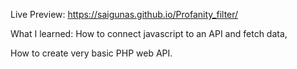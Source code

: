Live Preview: https://saigunas.github.io/Profanity_filter/

What I learned: How to connect javascript to an API and fetch data,

How to create very basic PHP web API.
